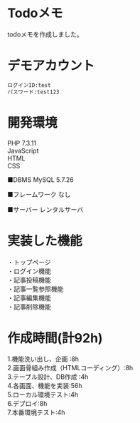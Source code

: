 # Todoメモ


todoメモを作成しました。 


# デモアカウント


```bash
ログインID:test
パスワード:test123
```


# 開発環境

PHP 7.3.11  
JavaScript  
HTML  
CSS 

■DBMS
MySQL  5.7.26 

■フレームワーク
なし

■サーバー
レンタルサーバ

# 実装した機能
・トップページ  
・ログイン機能  
・記事投稿機能  
・記事一覧参照機能  
・記事編集機能  
・記事削除機能  

# 作成時間(計92h)
1.機能洗い出し、企画 :8h  
2.画面骨組み作成（HTMLコーディング）:8h  
3.テーブル設計、DB作成 :4h  
4.各画面、機能を実装:56h  
5.ローカル環境テスト:4h  
6.デプロイ:8h  
7.本番環境テスト:4h  





